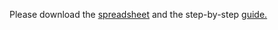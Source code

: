 Please download the [spreadsheet](https://github.com/barnarderc/workshops/blob/master/Fall%202018/Physics/teachingratingsexcel_1_0.xls) and the step-by-step [guide.](https://github.com/barnarderc/workshops/blob/master/Fall%202018/Physics/excelworkshopguidephysics2017.pdf)
